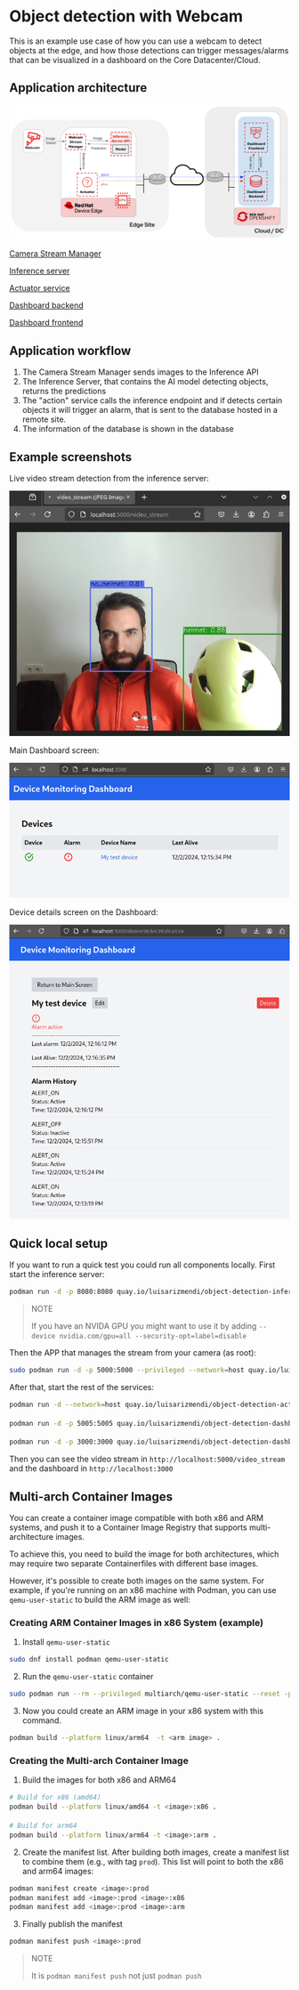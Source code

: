 # Object detection with Webcam

This is an example use case of how you can use a webcam to detect objects at the edge, and how those detections can trigger messages/alarms that can be visualized in a dashboard on the Core Datacenter/Cloud.

## Application architecture

![](images/object-detection-webcam.png)


[Camera Stream Manager](object-detection-stream-manager/README.md)

[Inference server](object-detection-inference-server/README.md)

[Actuator service](object-detection-action/README.md)

[Dashboard backend](object-detection-dashboard/src/backend/README.md)

[Dashboard frontend](object-detection-dashboard/src/frontend/README.md)


## Application workflow

1. The Camera Stream Manager sends images to the Inference API
2. The Inference Server, that contains the AI model detecting objects, returns the predictions
3. The "action" service calls the inference endpoint and if detects certain objects it will trigger an alarm, that is sent to the database hosted in a remote site.
4. The information of the database is shown in the database


## Example screenshots

Live video stream detection from the inference server:

![](images/screenshot_video_stream.png)


Main Dashboard screen:

![](images/screenshot_dashboard_main.png)


Device details screen on the Dashboard:

![](images/screenshot_dashboard_detail.png)



## Quick local setup

If you want to run a quick test you could run all components locally. First start the inference server:

```bash
podman run -d -p 8080:8080 quay.io/luisarizmendi/object-detection-inference-server:prod
```

> NOTE
>
> If you have an NVIDA GPU you might want to use it by adding `--device nvidia.com/gpu=all --security-opt=label=disable`


Then the APP that manages the stream from your camera (as root):

```bash
sudo podman run -d -p 5000:5000 --privileged --network=host quay.io/luisarizmendi/object-detection-stream-manager:prod
```

After that, start the rest of the services:


```bash
podman run -d --network=host quay.io/luisarizmendi/object-detection-action:prod

podman run -d -p 5005:5005 quay.io/luisarizmendi/object-detection-dashboard-backend:prod

podman run -d -p 3000:3000 quay.io/luisarizmendi/object-detection-dashboard-frontend:prod
```


Then you can see the video stream in `http://localhost:5000/video_stream` and the dashboard in `http://localhost:3000`





## Multi-arch Container Images

You can create a container image compatible with both x86 and ARM systems, and push it to a Container Image Registry that supports multi-architecture images.

To achieve this, you need to build the image for both architectures, which may require two separate Containerfiles with different base images. 

However, it's possible to create both images on the same system. For example, if you're running on an x86 machine with Podman, you can use `qemu-user-static` to build the ARM image as well:

### Creating ARM Container Images in x86 System (example)


1. Install `qemu-user-static`

```bash
sudo dnf install podman qemu-user-static
```

2. Run the `qemu-user-static` container

```bash
sudo podman run --rm --privileged multiarch/qemu-user-static --reset -p yes
```

3. Now you could create an ARM image in your x86 system with this command.

```bash
podman build --platform linux/arm64  -t <arm image> .
```


### Creating the Multi-arch Container Image


1. Build the images for both x86 and ARM64

```bash
# Build for x86 (amd64)
podman build --platform linux/amd64 -t <image>:x86 .

# Build for arm64
podman build --platform linux/arm64 -t <image>:arm .
```



2. Create the manifest list. After building both images, create a manifest list to combine them (e.g., with tag `prod`). This list will point to both the x86 and arm64 images:

```bash
podman manifest create <image>:prod
podman manifest add <image>:prod <image>:x86
podman manifest add <image>:prod <image>:arm
```


3. Finally publish the manifest

```bash
podman manifest push <image>:prod
```

> NOTE
> 
> It is `podman manifest push` not just `podman push`











